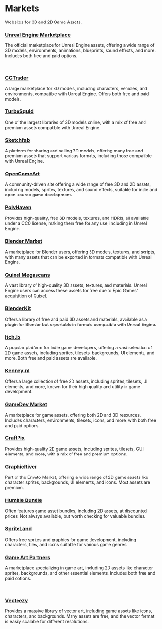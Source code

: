 # Markets

Websites for 3D and 2D Game Assets.

### [Unreal Engine Marketplace](https://www.unrealengine.com/marketplace)
 The official marketplace for Unreal Engine assets, offering a wide range of 3D models, environments, animations, blueprints, sound effects, and more. Includes both free and paid options.

<br />

### [CGTrader](https://www.cgtrader.com/)
 A large marketplace for 3D models, including characters, vehicles, and environments, compatible with Unreal Engine. Offers both free and paid models.
<br />


### [TurboSquid](https://www.turbosquid.com/)
One of the largest libraries of 3D models online, with a mix of free and premium assets compatible with Unreal Engine.
<br />


### [Sketchfab](https://sketchfab.com/)
A platform for sharing and selling 3D models, offering many free and premium assets that support various formats, including those compatible with Unreal Engine.
<br />


### [OpenGameArt](https://opengameart.org/)
A community-driven site offering a wide range of free 3D and 2D assets, including models, sprites, textures, and sound effects, suitable for indie and open-source game development.
<br />


### [PolyHaven](https://polyhaven.com/)
Provides high-quality, free 3D models, textures, and HDRIs, all available under a CC0 license, making them free for any use, including in Unreal Engine.
<br />


### [Blender Market](https://blendermarket.com/)
A marketplace for Blender users, offering 3D models, textures, and scripts, with many assets that can be exported in formats compatible with Unreal Engine.
<br />


### [Quixel Megascans](https://quixel.com/megascans/)
A vast library of high-quality 3D assets, textures, and materials. Unreal Engine users can access these assets for free due to Epic Games' acquisition of Quixel.
<br />


### [BlenderKit](https://www.blenderkit.com/)
Offers a library of free and paid 3D assets and materials, available as a plugin for Blender but exportable in formats compatible with Unreal Engine.
<br />


### [Itch.io](https://itch.io/)
A popular platform for indie game developers, offering a vast selection of 2D game assets, including sprites, tilesets, backgrounds, UI elements, and more. Both free and paid assets are available.
<br />


### [Kenney.nl](https://kenney.nl/)
Offers a large collection of free 2D assets, including sprites, tilesets, UI elements, and more, known for their high quality and utility in game development.
<br />


### [GameDev Market](https://www.gamedevmarket.net/)
A marketplace for game assets, offering both 2D and 3D resources. Includes characters, environments, tilesets, icons, and more, with both free and paid options.
<br />


### [CraftPix](https://craftpix.net/)
Provides high-quality 2D game assets, including sprites, tilesets, GUI elements, and more, with a mix of free and premium options.
<br />


### [GraphicRiver](https://graphicriver.net/)
Part of the Envato Market, offering a wide range of 2D game assets like character sprites, backgrounds, UI elements, and icons. Most assets are premium.
<br />


### [Humble Bundle](https://www.humblebundle.com/)
Often features game asset bundles, including 2D assets, at discounted prices. Not always available, but worth checking for valuable bundles.
<br />


### [SpriteLand](https://www.spriteland.com/)
Offers free sprites and graphics for game development, including characters, tiles, and icons suitable for various game genres.
<br />


### [Game Art Partners](https://gameartpartners.com/)
A marketplace specializing in game art, including 2D assets like character sprites, backgrounds, and other essential elements. Includes both free and paid options.

<br />

### [Vecteezy](https://www.vecteezy.com/)
Provides a massive library of vector art, including game assets like icons, characters, and backgrounds. Many assets are free, and the vector format is easily scalable for different resolutions.